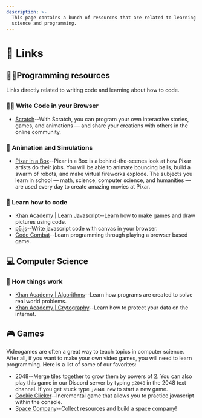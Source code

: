```yaml
---
description: >-
  This page contains a bunch of resources that are related to learning computer
  science and programming.
---
```


# 🔗 Links

## 👨‍🏫Programming resources

Links directly related to writing code and learning about how to code.

### 👩‍💻 Write Code in your Browser

* [Scratch](https://scratch.mit.edu/)--With Scratch, you can program your own interactive stories, games, and animations — and share your creations with others in the online community.

### 🎥 Animation and Simulations

* [Pixar in a Box](https://www.khanacademy.org/partner-content/pixar/)--Pixar in a Box is a behind-the-scenes look at how Pixar artists do their jobs. You will be able to animate bouncing balls, build a swarm of robots, and make virtual fireworks explode. The subjects you learn in school — math, science, computer science, and humanities — are used every day to create amazing movies at Pixar.

### 🏫 Learn how to code

* [Khan Academy \| Learn Javascript](https://www.khanacademy.org/computing/computer-programming)--Learn how to make games and draw pictures using code.
* [p5.js](https://editor.p5js.org/)--Write javascript code with canvas in your browser.
* [Code Combat](https://codecombat.com/play?hour_of_code=true)--Learn programming through playing a browser based game.

## 💻 Computer Science

### 🚧 How things work

* [Khan Academy \| Algorithms](https://www.khanacademy.org/computing/computer-science/algorithms)--Learn how programs are created to solve real world problems.
* [Khan Academy \| Crytography](https://www.khanacademy.org/computing/computer-science/cryptography)--Learn how to protect your data on the internet.

## 🎮 Games

Videogames are often a great way to teach topics in computer science. After all, if you want to make your own video games, you will need to learn programming. Here is a list of some of our favorites:

* [2048](https://play2048.co/)--Merge tiles together to grow them by powers of 2. You can also play this game in our Discord server by typing `;2048` in the 2048 text channel. If you get stuck type `;2048 new` to start a new game.
* [Cookie Clicker](http://orteil.dashnet.org/cookieclicker/)--Incremental game that allows you to practice javascript within the console.
* [Space Company](https://sparticle999.github.io/SpaceCompany/)--Collect resources and build a space company!

